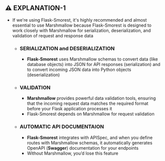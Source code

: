 ## ⚠️ EXPLANATION-1
- If we're using Flask-Smorest, it's highly recommended and almost essential to use Marshmallow because Flask-Smorest is designed to work closely with Marshmallow for serialization, deserialization, and validation of request and response data

    - ### SERIALIZATION and DESERIALIZATION
        - **Flask-Smorest** uses Marshmallow schemas to convert data (like database objects) into JSON for API responses (serialization) and to convert incoming JSON data into Python objects (deserialization)

    - ### VALIDATION
        - **Marshmallow** provides powerful data validation tools, ensuring that the incoming request data matches the required format before your Flask application processes it
        - Flask-Smorest depends on Marshmallow for request validation

    - ### AUTOMATIC API DOCUMENTAION
        - **Flask-Smorest** integrates with APISpec, and when you define routes with Marshmallow schemas, it automatically generates OpenAPI (**Swagger**) documentation for your endpoints
        - Without Marshmallow, you’d lose this feature